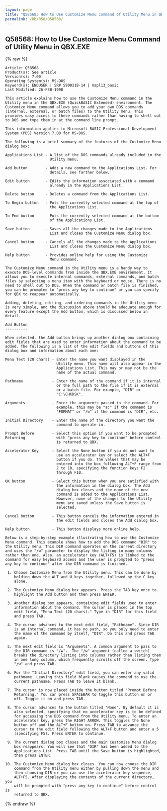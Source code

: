 ```yaml
---
layout: page
title: "Q58568: How to Use Customize Menu Command of Utility Menu in QBX.EXE"
permalink: /kb/058/Q58568/
---
```


## Q58568: How to Use Customize Menu Command of Utility Menu in QBX.EXE

{% raw %}

	Article: Q58568
	Product(s): See article
	Version(s): 7.00
	Operating System(s): MS-DOS
	Keyword(s): ENDUSER | SR# S900118-14 | mspl13_basic
	Last Modified: 26-FEB-1990
	
	This article explains how to use the Customize Menu command in the
	Utility menu in the QBX.EXE (QuickBASIC Extended) environment. The
	Customize Menu command allows you to add your own DOS commands
	(internal, external, or batch files) to the Utility menu. This
	provides easy access to these commands rather than having to shell out
	to DOS and type them in at the command line prompt.
	
	This information applies to Microsoft BASIC Professional Development
	System (PDS) Version 7.00 for MS-DOS.
	
	The following is a brief summary of the features of the Customize Menu
	dialog box:
	
	Applications List - A list of the DOS commands already included in the
	                    Utility menu.
	
	Add button        - Adds a new command to the Applications List. For
	                    details, see farther below.
	
	Edit button       - Edits the information associated with a command
	                    already in the Applications List.
	
	Delete button     - Deletes a command from the Applications List.
	
	To Begin button   - Puts the currently selected command at the top of
	                    the Applications List.
	
	To End button     - Puts the currently selected command at the bottom
	                    of the Applications List.
	
	Save button       - Saves all the changes made to the Applications
	                    List and closes the Customize Menu dialog box.
	
	Cancel button     - Cancels all the changes made to the Applications
	                    List and closes the Customize Menu dialog box.
	
	Help button       - Provides online help for using the Customize
	                    Menu command.
	
	The Customize Menu command in the Utility menu is a handy way to
	execute DOS-level commands from inside the QBX.EXE environment. It
	allows you to execute internal commands, external commands, and batch
	files by selecting a menu item with the keyboard or mouse. There is no
	need to shell out to DOS. When the command or batch file is finished,
	you can be prompted to "press any key to continue" or you can specify
	for QBX to reappear automatically.
	
	Adding, deleting, editing, and ordering commands in the Utility menu
	is very simple, and the discussion above should be adequate enough for
	every feature except the Add button, which is discussed below in
	detail.
	
	Add Button
	----------
	
	When selected, the Add button brings up another dialog box containing
	edit fields that are used to enter information about the command to be
	added. The following is a list of the edit fields and buttons of this
	dialog box and information about each one:
	
	Menu Text (20 chars) - Enter the name you want displayed in the
	                       Utility menu. This name will also appear in the
	                       Applications List. This may or may not be the
	                       name of the actual command.
	
	Pathname             - Enter the name of the command if it is internal
	                       or the full path to the file if it is external
	                       or a batch file. For example, "DIR" or
	                       "C:\CHKDSK".
	
	Arguments            - Enter the arguments passed to the command. For
	                       example, this may be "a:" if the command is
	                       "FORMAT" or "/w" if the command is "DIR", etc.
	
	Initial Directory    - Enter the name of the directory you want the
	                       command to operate in.
	
	Prompt Before        - Select this option if you want to be prompted
	Returning              with "press any key to continue" before control
	                       is returned to QBX.
	
	Accelerator Key      - Select the None button if you do not want to
	                       use an accelerator key or select the ALT+F
	                       button if you do. The values that may be
	                       entered into the box following ALT+F range from
	                       2 to 10, specifying the function keys F2
	                       through F10.
	
	OK button            - Select this button when you are satisfied with
	                       the information in the dialog box. The Add
	                       dialog box closes and the name of the new
	                       command is added to the Applications List.
	                       However, none of the changes to the Utility
	                       menu are saved unless the Save button is
	                       selected.
	
	Cancel button        - This button cancels the information entered in
	                       the edit fields and closes the Add dialog box.
	
	Help button          - This button displays more online help.
	
	Below is a step-by-step example illustrating how to use the Customize
	Menu command. This example shows how to add the DOS command "DIR" to
	the Utility menu. This DIR command operates on the current directory
	and uses the "/w" parameter to display the listing in many columns
	rather than one. Also, an accelerator key (ALT+F5) is linked to the
	command for easy keyboard access and the user is prompted to "press
	any key to continue" after the DIR command is finished.
	
	 1. Choose Customize Menu from the Utility menu. This can be done by
	    holding down the ALT and U keys together, followed by the C key
	    alone.
	
	 2. The Customize Menu dialog box appears. Press the TAB key once to
	    highlight the Add button and then press ENTER.
	
	 3. Another dialog box appears, containing edit fields used to enter
	    information about the command. The cursor is placed in the top
	    edit field, "Menu Text (20 chars)." Type in "DIR" for this field
	    and press TAB.
	
	 4. The cursor advances to the next edit field, "Pathname". Since DIR
	    is an internal command, it has no path, so you only need to enter
	    the name of the command by itself, "DIR". Do this and press TAB
	    again.
	
	 5. The next edit field is "Arguments". A common argument to pass to
	    the DIR command is "/w".  The "/w" argument (called a switch)
	    breaks the directory listing into columns rather than listing them
	    in one long column, which frequently scrolls off the screen. Type
	    "/w" and press TAB.
	
	 6. For the "Initial Directory" edit field, you can enter any valid
	    pathname. Leaving this field blank causes the command to use the
	    current pathname. Press TAB to leave it blank.
	
	 7. The cursor is now placed inside the button titled "Prompt Before
	    Returning." You can press SPACEBAR to toggle this button on or
	    off. Toggle it on and press TAB.
	
	 8. The cursor advances to the button titled "None". By default it is
	    also selected, specifying that no accelerator key is to be defined
	    for accessing the DOS command from the Utility menu. To enter an
	    accelerator key, press the RIGHT ARROW. This toggles the None
	    button off and the ALT+F button on. Press TAB to advance the
	    cursor to the edit field following the ALT+F button and enter a 5
	    (specifying F5). Press ENTER to continue.
	
	 9. The current dialog box closes and the main Customize Menu dialog
	    box reappears. You will see that "DIR" has been added to the
	    Applications List. Press TAB until the Save button is highlighted,
	    then press ENTER.
	
	10. The Customize Menu dialog box closes. You can now choose the DIR
	    command from the Utility menu either by pulling down the menu and
	    then choosing DIR or you can use the accelerator key sequence,
	    ALT+F5. After displaying the contents of the current directory, you
	    will be prompted with "press any key to continue" before control is
	    returned to QBX.

{% endraw %}
